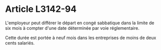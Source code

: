# Article L3142-94

L'employeur peut différer le départ en congé sabbatique dans la limite de six mois à compter d'une date déterminée par voie réglementaire.

Cette durée est portée à neuf mois dans les entreprises de moins de deux cents salariés.